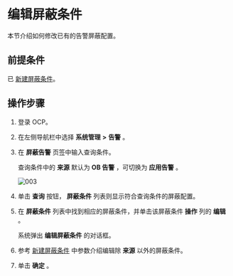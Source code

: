 编辑屏蔽条件
===========================

本节介绍如何修改已有的告警屏蔽配置。

前提条件
-------------------------

已 [新建屏蔽条件](../9.use-alert-management/14.new-shielding-conditions.md)。

操作步骤
-------------------------

1. 登录 OCP。



2. 在左侧导航栏中选择 **系统管理** **\>** **告警** 。



3. 在 **屏蔽告警** 页签中输入查询条件。

   查询条件中的 **来源** 默认为 **OB 告警** ，可切换为 **应用告警** 。

   ![003](https://help-static-aliyun-doc.aliyuncs.com/assets/img/zh-CN/4429060261/p271386.png)


4. 单击 **查询** 按钮， **屏蔽条件** 列表则显示符合查询条件的屏蔽配置。



5. 在 **屏蔽条件** 列表中找到相应的屏蔽条件，并单击该屏蔽条件 **操作** 列的 **编辑** 。

   系统弹出 **编辑屏蔽条件** 的对话框。


6. 参考 [新建屏蔽条件](../9.use-alert-management/14.new-shielding-conditions.md) 中参数介绍编辑除 **来源** 以外的屏蔽条件。



7. 单击 **确定** 。
